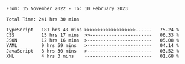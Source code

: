 <!-- <div align="center">
  
  ![](https://raw.githubusercontent.com/iaizawa0623/github-stats/master/generated/overview.svg#gh-dark-mode-only)
  ![](https://raw.githubusercontent.com/iaizawa0623/github-stats/master/generated/overview.svg#gh-light-mode-only)
  ![](https://raw.githubusercontent.com/iaizawa0623/github-stats/master/generated/languages.svg#gh-dark-mode-only)
  ![](https://raw.githubusercontent.com/iaizawa0623/github-stats/master/generated/languages.svg#gh-light-mode-only)

</div> -->


<!--
<a href="https://github.com/anuraghazra/github-readme-stats">
  <img src="https://github-readme-stats.vercel.app/api?username=iaizawa0623&show_icons=true&count_private=true&theme=dracula&line_height=40" />
  <img src="https://github-readme-stats.vercel.app/api/top-langs/?username=iaizawa0623&count_private=true&theme=dracula" />
</a>

***
-->

<!--START_SECTION:waka-->

```text
From: 15 November 2022 - To: 10 February 2023

Total Time: 241 hrs 30 mins

TypeScript   181 hrs 43 mins >>>>>>>>>>>>>>>>>>>------   75.24 %
CSS          15 hrs 17 mins  >>-----------------------   06.33 %
JSON         12 hrs 16 mins  >------------------------   05.08 %
YAML         9 hrs 59 mins   >------------------------   04.14 %
JavaScript   8 hrs 30 mins   >------------------------   03.52 %
XML          4 hrs 3 mins    -------------------------   01.68 %
```

<!--END_SECTION:waka-->
